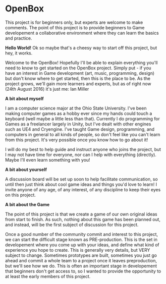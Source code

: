 # OpenBox
This project is for beginners only, but experts are welcome to make comments. The point of this project is to provide beginners to Game developement a collaborative environment where they can learn the basics and practice.

**Hello World!**
  Ok so maybe that's a cheesy way to start off this project, but hey, it works. 
  
  Welcome to the OpenBox! Hopefully I'll be able to explain everything you'll need to know to get started on the OpenBox project. Simply put - if you have an interest in Game development (art, music, programming, design) but don't know where to get started, then this is the place to be. As the project grows, we'll gain more learners and experts, but as of right now (24th August 2016) it's just me: Ian Miller
  
 **A bit about myself** 
 
I am a computer science major at the Ohio State University. I've been making computer games as a hobby ever since my hands could touch a keyboard (well maybe a little less than that). Currently I do programming for Games as a freelancer largely in Unity, but I've dealt with other engines such as UE4 and Cryengine. I've taught Game design, programming, and computers in general to all kinds of people, so don't feel like you can't learn from this project. It's very possible once you know how to go about it!

I will do my best to help guide and instruct anyone who joins the project, but I may not have time for everyone, nor can I help with everything (directly). Maybe I'll even learn something with you! 
    
  **A bit about yourself**
  
A discussion board will be set up soon to help facilitate communication, so until then just think about cool game ideas and things you'd love to learn! I invite anyone of any age, of any interest, of any discipline to keep their eyes on this project. 
    
  **A bit about the Game** 
  
The point of this project is that we create a game of our own original ideas from start to finish. As such, nothing about this game has been planned out, and instead, will be the first subject of discussion for this project.
    
 Once a good number of the community commit and interest to this project, we can start the difficult stage known as PRE-production. This is the set in developement where you come up with your ideas, and define what kind of experience you hope to create. This is generally very details, but VERY subject to change. Sometimes prototypes are built, sometimes you just go ahead and commit a whole team to a project once it leaves preproduction, but we'll see how we do. This is often an important stage in developement that beginners don't get access to, so I wanted to provide the opportunity to at least the early members of this project.
